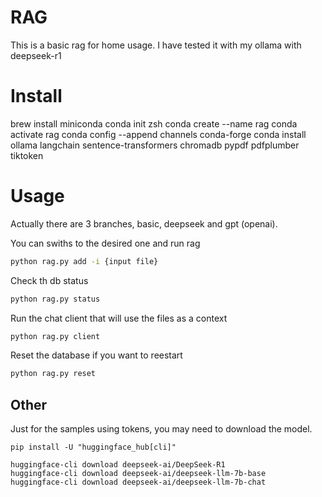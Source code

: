 RAG
===

This is a basic rag for home usage. I have tested it with my ollama with deepseek-r1


# Install

brew install miniconda
conda init zsh
conda create --name rag
conda activate rag
conda config --append channels conda-forge
conda install ollama langchain sentence-transformers chromadb pypdf pdfplumber tiktoken

# Usage

Actually there are 3 branches, basic, deepseek and gpt (openai).

You can swiths to the desired one and run rag

```bash
python rag.py add -i {input file}
```

Check th db status

```bash
python rag.py status
```

Run the chat client that will use the files as a context

```bash
python rag.py client
```

Reset the database if you want to reestart

```bash
python rag.py reset
```


## Other

Just for the samples using tokens, you may need to download the model.

    pip install -U "huggingface_hub[cli]"

    huggingface-cli download deepseek-ai/DeepSeek-R1
    huggingface-cli download deepseek-ai/deepseek-llm-7b-base
    huggingface-cli download deepseek-ai/deepseek-llm-7b-chat
